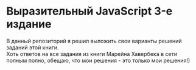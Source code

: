 
# <div align="left">Выразительный JavaScript 3-е издание</div>  
  

<div align="left">В данный репозиторий я решил выложить свои варианты решений заданий этой книги.</div>   


<div align="left">Хоть ответов на все задания из книги Марейна Хавербека в сети полным полно, обещаю, что мои решения - это только мои решения!)</div> 


